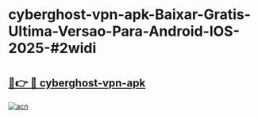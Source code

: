 # cyberghost-vpn-apk-Baixar-Gratis-Ultima-Versao-Para-Android-IOS-2025-#2widi

# <h2><a href="https://ainizakaria.my?title=cyberghost-vpn-apk&ref=25M">🔗👉 🔴 cyberghost-vpn-apk</a></h2>

[![acn](https://github.com/user-attachments/assets/0f9c940e-d8b0-45ae-aac7-cd30a18b3e1c)](https://ainizakaria.my?title=cyberghost-vpn-apk&ref=25M)

